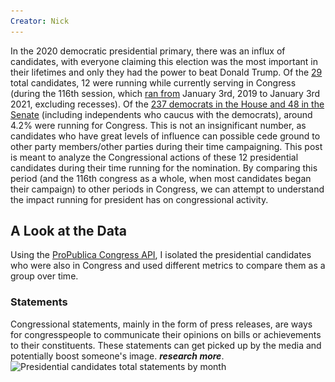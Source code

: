 ```yaml
---
Creator: Nick
---
```

In the 2020 democratic presidential primary, there was an influx of candidates, with everyone claiming this election was the most important in their lifetimes and only they had the power to beat Donald Trump. Of the [29](https://en.wikipedia.org/wiki/2020_Democratic_Party_presidential_primaries) total candidates, 12 were running while currently serving in Congress (during the 116th session, which [ran from](https://www.senate.gov/legislative/DatesofSessionsofCongress.htm) January 3rd, 2019 to January 3rd 2021, excluding recesses). Of the [237 democrats in the House and 48 in the Senate](https://fas.org/sgp/crs/misc/R45583.pdf) (including independents who caucus with the democrats), around 4.2% were running for Congress. This is not an insignificant number, as candidates who have great levels of influence can possible cede ground to other party members/other parties during their time campaigning. This post is meant to analyze the Congressional actions of these 12 presidential candidates during their time running for the nomination. By comparing this period (and the 116th congress as a whole, when most candidates began their campaign) to other periods in Congress, we can attempt to understand the impact running for president has on congressional activity.

## A Look at the Data
Using the [ProPublica Congress API](https://projects.propublica.org/api-docs/congress-api/), I isolated the presidential candidates who were also in Congress and used different metrics to compare them as a group over time.

### Statements
Congressional statements, mainly in the form of press releases, are ways for congresspeople to communicate their opinions on bills or achievements to their constituents. These statements can get picked up by the media and potentially boost someone's image. ***research more***.
![Presidential candidates total statements by month](\..\images\pres-candidates-graphs\statements_seasons_by_cand.png)
